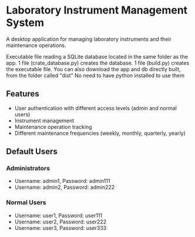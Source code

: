 # Laboratory Instrument Management System

A desktop application for managing laboratory instruments and their maintenance operations.


Executable file reading a SQLite database located in the same folder as the app.
1 file (crate_database.py) creates the database.
1 file (build.py) creates the executable file.
You can also download the app and db directly built, from the folder called "dist"
No need to have python installed to use them


## Features
- User authentication with different access levels (admin and normal users)
- Instrument management
- Maintenance operation tracking
- Different maintenance frequencies (weekly, monthly, quarterly, yearly)



## Default Users
### Administrators
- Username: admin1, Password: admin111
- Username: admin2, Password: admin222

### Normal Users
- Username: user1, Password: user111
- Username: user2, Password: user222
- Username: user3, Password: user333
